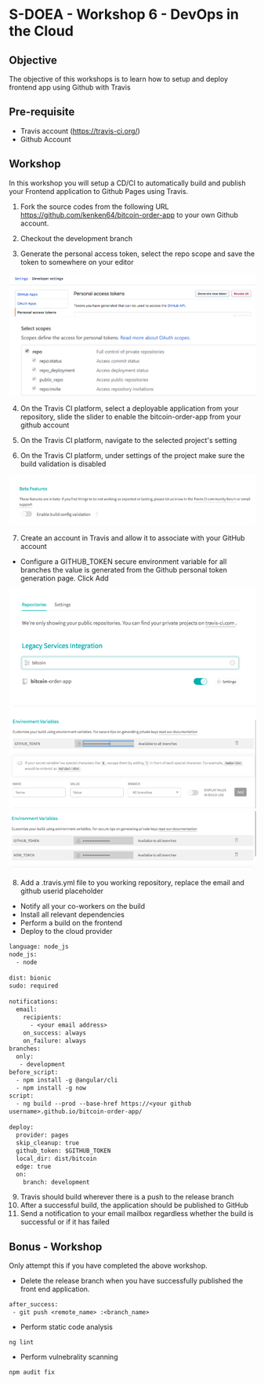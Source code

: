 # S-DOEA - Workshop 6 - DevOps in the Cloud 

## Objective 
The objective of this workshops is to learn how to setup and deploy frontend app using Github with Travis

## Pre-requisite
* Travis account (https://travis-ci.org/)
* Github Account

## Workshop
In this workshop you will setup a CD/CI to automatically build and publish your Frontend application to Github Pages using Travis.

1. Fork the source codes from the following URL https://github.com/kenken64/bitcoin-order-app to your own Github account.


2. Checkout the development branch

3. Generate the personal access token, select the repo scope and save the token to somewhere on your editor
  <img src="./screens/github_token.png" >

  <img src="./screens/github_token2.png" >


4. On the Travis CI platform, select a deployable application from your repository, slide the slider to enable the bitcoin-order-app from your github account

5. On the Travis CI platform, navigate to the selected project's setting

6. On the Travis CI platform, under settings of the project make sure the build validation is disabled

<img src="./screens/travis4.png" >

7. Create an account in Travis and allow it to associate with your GitHub account
  - Configure a GITHUB_TOKEN secure environment variable for all branches the value is generated from  the Github personal token generation page. Click Add
  <img src="./screens/travis1.png" >
  <img src="./screens/travis2.png" >
  <img src="./screens/travis3.png" >


8. Add a .travis.yml file to you working repository, replace the email and github userid placeholder
  - Notify all your co-workers on the build
  - Install all relevant dependencies
  - Perform a build on the frontend
  - Deploy to the cloud provider

```
language: node_js
node_js:
  - node

dist: bionic
sudo: required

notifications:
  email:
    recipients:
      - <your email address>
    on_success: always
    on_failure: always
branches:
  only:
   - development
before_script:
  - npm install -g @angular/cli
  - npm install -g now
script:
  - ng build --prod --base-href https://<your github username>.github.io/bitcoin-order-app/
  
deploy:
  provider: pages
  skip_cleanup: true
  github_token: $GITHUB_TOKEN
  local_dir: dist/bitcoin
  edge: true
  on:
    branch: development

```
9. Travis should build wherever there is a push to the release branch
10. After a successful build, the application should be published to 
GitHub
11. Send a notification to your email mailbox regardless whether the build is
successful or if it has failed

## Bonus - Workshop
Only attempt this if you have completed the above workshop.
* Delete the release branch when you have successfully published the
front end application.

```
after_success:
 - git push <remote_name> :<branch_name>
```
* Perform static code analysis 
```
ng lint
```
* Perform vulnebrality scanning 
```
npm audit fix
```

